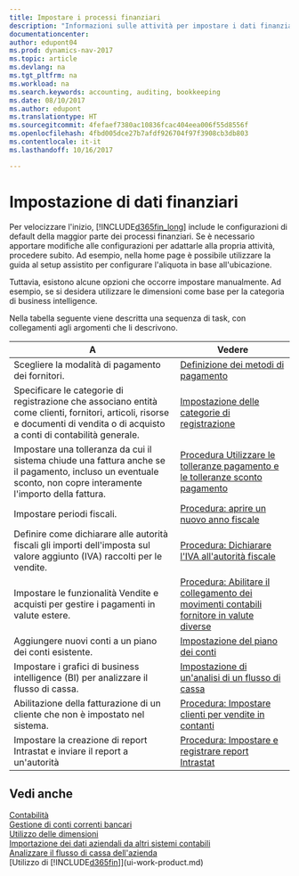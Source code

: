 ```yaml
---
title: Impostare i processi finanziari
description: "Informazioni sulle attività per impostare i dati finanziari nella propria attività per adattarli alle esigenze di contabilità, controllo e gestione dei libri contabili."
documentationcenter: 
author: edupont04
ms.prod: dynamics-nav-2017
ms.topic: article
ms.devlang: na
ms.tgt_pltfrm: na
ms.workload: na
ms.search.keywords: accounting, auditing, bookkeeping
ms.date: 08/10/2017
ms.author: edupont
ms.translationtype: HT
ms.sourcegitcommit: 4fefaef7380ac10836fcac404eea006f55d8556f
ms.openlocfilehash: 4fbd005dce27b7afdf926704f97f3908cb3db803
ms.contentlocale: it-it
ms.lasthandoff: 10/16/2017

---
```

# <a name="setting-up-finance"></a>Impostazione di dati finanziari
Per velocizzare l'inizio, [!INCLUDE[d365fin_long](includes/d365fin_long_md.md)] include le configurazioni di default della maggior parte dei processi finanziari. Se è necessario apportare modifiche alle configurazioni per adattarle alla propria attività, procedere subito. Ad esempio, nella home page è possibile utilizzare la guida al setup assistito per configurare l'aliquota in base all'ubicazione.  

Tuttavia, esistono alcune opzioni che occorre impostare manualmente. Ad esempio, se si desidera utilizzare le dimensioni come base per la categoria di business intelligence.  

Nella tabella seguente viene descritta una sequenza di task, con collegamenti agli argomenti che li descrivono.

| A | Vedere |
| --- | --- |
| Scegliere la modalità di pagamento dei fornitori. |[Definizione dei metodi di pagamento](finance-payment-methods.md) |
| Specificare le categorie di registrazione che associano entità come clienti, fornitori, articoli, risorse e documenti di vendita o di acquisto a conti di contabilità generale. |[Impostazione delle categorie di registrazione](finance-posting-groups.md)|
|Impostare una tolleranza da cui il sistema chiude una fattura anche se il pagamento, incluso un eventuale sconto, non copre interamente l'importo della fattura.|[Procedura Utilizzare le tolleranze pagamento e le tolleranze sconto pagamento](finance-payment-tolerance-and-payment-discount-tolerance.md)|
| Impostare periodi fiscali. |[Procedura: aprire un nuovo anno fiscale](finance-how-open-new-fiscal-year.md) |
| Definire come dichiarare alle autorità fiscali gli importi dell'imposta sul valore aggiunto (IVA) raccolti per le vendite. |[Procedura: Dichiarare l'IVA all'autorità fiscale](finance-how-report-vat.md)|
| Impostare le funzionalità Vendite e acquisti per gestire i pagamenti in valute estere.|[Procedura: Abilitare il collegamento dei movimenti contabili fornitore in valute diverse](finance-how-enable-application-ledger-entries-different-currencies.md)
| Aggiungere nuovi conti a un piano dei conti esistente. |[Impostazione del piano dei conti](finance-setup-chart-accounts.md) |
| Impostare i grafici di business intelligence (BI) per analizzare il flusso di cassa. |[Impostazione di un'analisi di un flusso di cassa](finance-setup-cash-flow-analyses.md) |
|Abilitazione della fatturazione di un cliente che non è impostato nel sistema.|[Procedura: Impostare clienti per vendite in contanti](finance-how-to-set-up-cash-customers.md)|
| Impostare la creazione di report Intrastat e inviare il report a un'autorità | [Procedura: Impostare e registrare report Intrastat](finance-how-setup-report-intrastat.md)|

## <a name="see-also"></a>Vedi anche
[Contabilità](finance.md)  
[Gestione di conti correnti bancari](bank-manage-bank-accounts.md)  
[Utilizzo delle dimensioni](finance-dimensions.md)  
[Importazione dei dati aziendali da altri sistemi contabili](upload-data.md)  
[Analizzare il flusso di cassa dell'azienda](finance-analyze-cash-flow.md)  
[Utilizzo di [!INCLUDE[d365fin](includes/d365fin_md.md)]](ui-work-product.md)  

## 


